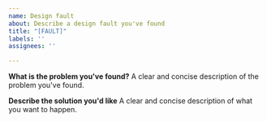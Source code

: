 ```yaml
---
name: Design fault
about: Describe a design fault you've found
title: "[FAULT]"
labels: ''
assignees: ''

---
```


**What is the problem you've found?**
A clear and concise description of the problem you've found.

**Describe the solution you'd like**
A clear and concise description of what you want to happen.

